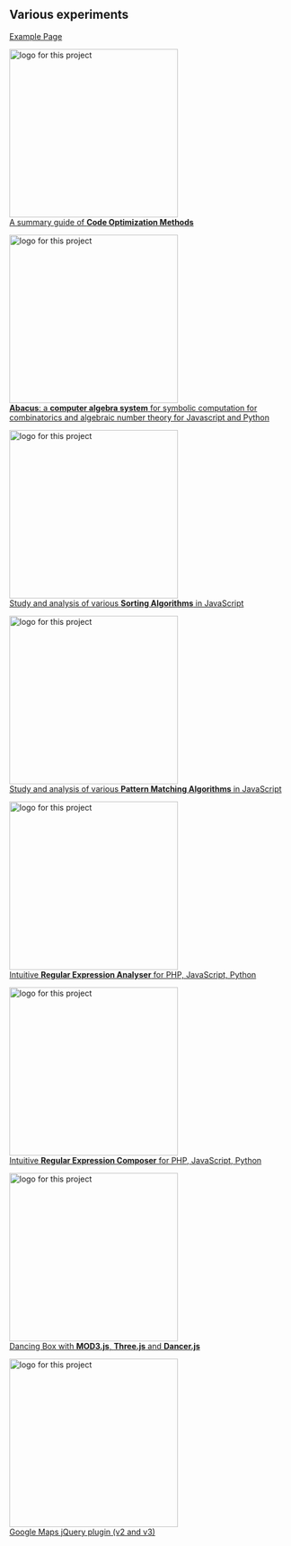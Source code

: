 
<h2 id="mycat_various">Various experiments</h2> 

[Example Page](https://foo123.github.io/examples/#controller_page_various)  
 

<p>
    <a href="https://github.com/foo123/code-optimization-methods"><img alt="logo for this project" src="https://foo123.github.io/thumbs/optimization-methods.jpg" width="300"></a>
    <br>  
    <a href="https://github.com/foo123/code-optimization-methods">A summary guide of <b>Code Optimization Methods</b></a>
</p>

<p>
    <a href="https://foo123.github.io/examples/abacus/"><img alt="logo for this project" src="https://foo123.github.io/thumbs/abacus-live.jpg" width="300"></a>
    <br>  
    <a href="https://foo123.github.io/examples/abacus/"><b>Abacus</b>: a <b>computer algebra system</b> for symbolic computation for combinatorics and algebraic number theory for Javascript and Python</a>
</p>

<p>
    <a href="https://foo123.github.io/examples/sorting-algorithms/"><img alt="logo for this project" src="https://foo123.github.io/thumbs/sorting-algorithms.jpg" width="300"></a>
    <br>  
    <a href="https://foo123.github.io/examples/sorting-algorithms/">Study and analysis of various <b>Sorting Algorithms</b> in JavaScript</a>
</p>

<p>
    <a href="https://foo123.github.io/examples/pattern-matching-algorithms/"><img alt="logo for this project" src="https://foo123.github.io/thumbs/pattern-matching-algorithms.jpg" width="300"></a>
    <br>  
    <a href="https://foo123.github.io/examples/pattern-matching-algorithms/">Study and analysis of various <b>Pattern Matching Algorithms</b> in JavaScript</a>
</p>

<p>
    <a href="https://foo123.github.io/examples/regex-analyzer/"><img alt="logo for this project" src="https://foo123.github.io/thumbs/regexanalyser.jpg" width="300"></a>
    <br>  
    <a href="https://foo123.github.io/examples/regex-analyzer/">Intuitive <b>Regular Expression Analyser</b> for PHP, JavaScript, Python</a>
</p>

<p>
    <a href="https://foo123.github.io/examples/regex-composer/"><img alt="logo for this project" src="https://foo123.github.io/thumbs/yo-regex-composer.jpg" width="300"></a>
    <br>  
    <a href="https://foo123.github.io/examples/regex-composer/">Intuitive <b>Regular Expression Composer</b> for PHP, JavaScript, Python</a>
</p>

<p>
    <a href="https://foo123.github.io/examples/dancing-box/"><img alt="logo for this project" src="https://foo123.github.io/thumbs/dancing-box.jpg" width="300"></a>
    <br>  
    <a href="https://foo123.github.io/examples/dancing-box/">Dancing Box with <b>MOD3.js</b>, <b>Three.js</b> and <b>Dancer.js</b></a>
</p>

<p>
    <a href="https://foo123.github.io/examples/jquery-google-maps/"><img alt="logo for this project" src="https://foo123.github.io/thumbs/googlemaps-v3.jpg" width="300"></a>
    <br>  
    <a href="https://foo123.github.io/examples/jquery-google-maps/">Google Maps jQuery plugin (v2 and v3)</a>
</p>

